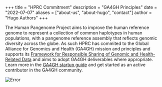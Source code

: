 +++
title = "HPRC Commitment"
description = "GA4GH Principles"
date = "2022-07-07"
aliases = ["about-us", "about-hugo", "contact"]
author = "Hugo Authors"
+++


The Human Pangenome Project aims to improve the human reference genome to represent a collection of common haplotypes in human populations, with a pangenome reference assembly that reflects genomic diversity across the globe. As such HPRC has commited to the Global Alliance for Genomics and Health (GA4GH) mission and principles and supports its [Framework for Responsible Sharing of Genomic and Health-Related Data](https://www.ga4gh.org/genomic-data-toolkit/regulatory-ethics-toolkit/framework-for-responsible-sharing-of-genomic-and-health-related-data/) and aims to adopt GA4GH deliverables where appropriate. Learn more in the [GA4GH startup guide](https://www.ga4gh.org/about-us/startup-guide/) and get started as an active contributor in the GA4GH community.

![Error](/img/slide/global.png)